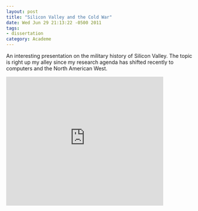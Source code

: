 ```yaml
---
layout: post
title: "Silicon Valley and the Cold War"
date: Wed Jun 29 21:13:22 -0500 2011
tags:
- dissertation
category: Academe
---
```


An interesting presentation on the military history of Silicon Valley. The topic is right up my alley since my research agenda has shifted recently to computers and the North American West.

<iframe width="425" height="349" src="http://www.youtube.com/embed/ZTC_RxWN_xo" frameborder="0" allowfullscreen></iframe>
<br/ >
